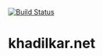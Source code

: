 [![Build Status](https://travis-ci.org/kyatin1/khadilkar.net.svg?branch=master)](https://travis-ci.org/kyatin1/khadilkar.net)
# khadilkar.net